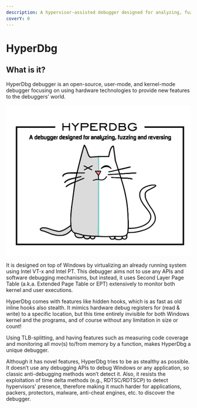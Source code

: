 ```yaml
---
description: A hypervisor-assisted debugger designed for analyzing, fuzzing and reversing
coverY: 0
---
```


# HyperDbg

## What is it?

HyperDbg debugger is an open-source, user-mode, and kernel-mode debugger focusing on using hardware technologies to provide new features to the debuggers’ world.

![](.gitbook/assets/artboard-2.png)

It is designed on top of Windows by virtualizing an already running system using Intel VT-x and Intel PT. This debugger aims not to use any APIs and software debugging mechanisms, but instead, it uses Second Layer Page Table (a.k.a. Extended Page Table or EPT) extensively to monitor both kernel and user executions.

HyperDbg comes with features like hidden hooks, which is as fast as old inline hooks also stealth. It mimics hardware debug registers for (read & write) to a specific location, but this time entirely invisible for both Windows kernel and the programs, and of course without any limitation in size or count!

Using TLB-splitting, and having features such as measuring code coverage and monitoring all mov(s) to/from memory by a function, makes HyperDbg a unique debugger.

Although it has novel features, HyperDbg tries to be as stealthy as possible. It doesn’t use any debugging APIs to debug Windows or any application, so classic anti-debugging methods won’t detect it. Also, it resists the exploitation of time delta methods (e.g., RDTSC/RDTSCP) to detect hypervisors' presence, therefore making it much harder for applications, packers, protectors, malware, anti-cheat engines, etc. to discover the debugger.
